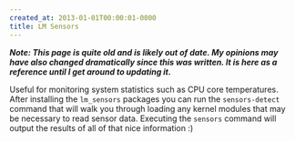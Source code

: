 ```yaml
---
created_at: 2013-01-01T00:00:01-0000
title: LM Sensors
---
```


***Note: This page is quite old and is likely out of date. My opinions may have
also changed dramatically since this was written. It is here as a reference
until I get around to updating it.***

Useful for monitoring system statistics such as CPU core temperatures. After
installing the `lm_sensors` packages you can run the `sensors-detect` command
that will walk you through loading any kernel modules that may be necessary to
read sensor data. Executing the `sensors` command will output the results of
all of that nice information :)
